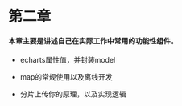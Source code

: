 # 第二章

#### 本章主要是讲述自己在实际工作中常用的功能性组件。

- echarts属性值，并封装model

- map的常规使用以及离线开发

- 分片上传你的原理，以及实现逻辑

  